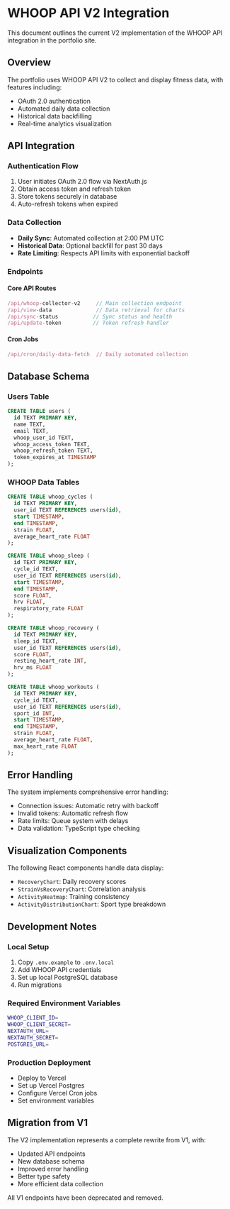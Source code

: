 # WHOOP API V2 Integration

This document outlines the current V2 implementation of the WHOOP API integration in the portfolio site.

## Overview

The portfolio uses WHOOP API V2 to collect and display fitness data, with features including:
- OAuth 2.0 authentication
- Automated daily data collection
- Historical data backfilling
- Real-time analytics visualization

## API Integration

### Authentication Flow
1. User initiates OAuth 2.0 flow via NextAuth.js
2. Obtain access token and refresh token
3. Store tokens securely in database
4. Auto-refresh tokens when expired

### Data Collection
- **Daily Sync**: Automated collection at 2:00 PM UTC
- **Historical Data**: Optional backfill for past 30 days
- **Rate Limiting**: Respects API limits with exponential backoff

### Endpoints

#### Core API Routes
```typescript
/api/whoop-collector-v2     // Main collection endpoint
/api/view-data              // Data retrieval for charts
/api/sync-status           // Sync status and health
/api/update-token          // Token refresh handler
```

#### Cron Jobs
```typescript
/api/cron/daily-data-fetch  // Daily automated collection
```

## Database Schema

### Users Table
```sql
CREATE TABLE users (
  id TEXT PRIMARY KEY,
  name TEXT,
  email TEXT,
  whoop_user_id TEXT,
  whoop_access_token TEXT,
  whoop_refresh_token TEXT,
  token_expires_at TIMESTAMP
);
```

### WHOOP Data Tables
```sql
CREATE TABLE whoop_cycles (
  id TEXT PRIMARY KEY,
  user_id TEXT REFERENCES users(id),
  start TIMESTAMP,
  end TIMESTAMP,
  strain FLOAT,
  average_heart_rate FLOAT
);

CREATE TABLE whoop_sleep (
  id TEXT PRIMARY KEY,
  cycle_id TEXT,
  user_id TEXT REFERENCES users(id),
  start TIMESTAMP,
  end TIMESTAMP,
  score FLOAT,
  hrv FLOAT,
  respiratory_rate FLOAT
);

CREATE TABLE whoop_recovery (
  id TEXT PRIMARY KEY,
  sleep_id TEXT,
  user_id TEXT REFERENCES users(id),
  score FLOAT,
  resting_heart_rate INT,
  hrv_ms FLOAT
);

CREATE TABLE whoop_workouts (
  id TEXT PRIMARY KEY,
  cycle_id TEXT,
  user_id TEXT REFERENCES users(id),
  sport_id INT,
  start TIMESTAMP,
  end TIMESTAMP,
  strain FLOAT,
  average_heart_rate FLOAT,
  max_heart_rate FLOAT
);
```

## Error Handling

The system implements comprehensive error handling:
- Connection issues: Automatic retry with backoff
- Invalid tokens: Automatic refresh flow
- Rate limits: Queue system with delays
- Data validation: TypeScript type checking

## Visualization Components

The following React components handle data display:
- `RecoveryChart`: Daily recovery scores
- `StrainVsRecoveryChart`: Correlation analysis
- `ActivityHeatmap`: Training consistency
- `ActivityDistributionChart`: Sport type breakdown

## Development Notes

### Local Setup
1. Copy `.env.example` to `.env.local`
2. Add WHOOP API credentials
3. Set up local PostgreSQL database
4. Run migrations

### Required Environment Variables
```bash
WHOOP_CLIENT_ID=
WHOOP_CLIENT_SECRET=
NEXTAUTH_URL=
NEXTAUTH_SECRET=
POSTGRES_URL=
```

### Production Deployment
- Deploy to Vercel
- Set up Vercel Postgres
- Configure Vercel Cron jobs
- Set environment variables

## Migration from V1

The V2 implementation represents a complete rewrite from V1, with:
- Updated API endpoints
- New database schema
- Improved error handling
- Better type safety
- More efficient data collection

All V1 endpoints have been deprecated and removed.
